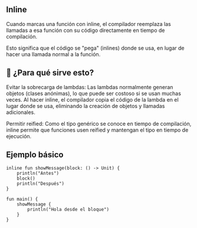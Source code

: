 ## Inline
Cuando marcas una función con inline, el compilador reemplaza las llamadas a esa función con su código directamente en 
tiempo de compilación.

Esto significa que el código se "pega" (inlines) donde se usa, en lugar de hacer una llamada normal a la función.

## 🧠 ¿Para qué sirve esto?
Evitar la sobrecarga de lambdas:
Las lambdas normalmente generan objetos (clases anónimas), lo que puede ser costoso si se usan muchas veces. Al hacer inline, el compilador copia el código de la lambda en el lugar donde se usa, eliminando la creación de objetos y llamadas adicionales.

Permitir reified:
Como el tipo genérico se conoce en tiempo de compilación, inline permite que funciones usen reified y mantengan el tipo en tiempo de ejecución.

## Ejemplo básico
```
inline fun showMessage(block: () -> Unit) {
    println("Antes")
    block()
    println("Después")
}

fun main() {
    showMessage {
        println("Hola desde el bloque")
    }
}
```
